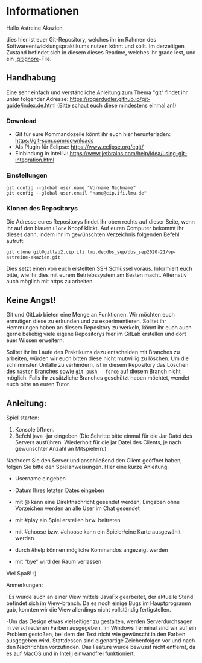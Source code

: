 # Informationen
Hallo Astreine Akazien,

dies hier ist euer Git-Repository, welches ihr im Rahmen des Softwareentwicklungspraktikums nutzen könnt und sollt. Im derzeitigen Zustand befindet sich in diesem dieses Readme, welches ihr grade lest, und ein [.gitignore](https://git-scm.com/docs/gitignore)-File.

## Handhabung

Eine sehr einfach und verständliche Anleitung zum Thema "git" findet ihr unter folgender Adresse:  https://rogerdudler.github.io/git-guide/index.de.html (Bitte schaut euch diese mindestens einmal an!)

### Download
* Git für eure Kommandozeile könnt ihr euch hier herunterladen: https://git-scm.com/downloads
* Als Plugin für Eclipse: https://www.eclipse.org/egit/
* Einbindung in IntelliJ: https://www.jetbrains.com/help/idea/using-git-integration.html


### Einstellungen

    git config --global user.name "Vorname Nachname"
    git config --global user.email "name@cip.ifi.lmu.de"

### Klonen des Repositorys
Die Adresse eures Repositorys findet ihr oben rechts auf dieser Seite, wenn ihr auf den blauen `Clone` Knopf klickt. 
Auf euren Computer bekommt ihr dieses dann, indem ihr im gewünschten Verzeichnis folgenden Befehl aufruft:

    
    git clone git@gitlab2.cip.ifi.lmu.de:dbs_sep/dbs_sep2020-21/vp-astreine-akazien.git

Dies setzt einen von euch erstellten SSH Schlüssel voraus. Informiert euch bitte, wie ihr dies mit eurem Betriebssystem am Besten macht. Alternativ auch möglich mit https zu arbeiten. 

## Keine Angst!
Git und GitLab bieten eine Menge an Funktionen. Wir möchten euch ermutigen diese zu erkunden und zu experimentieren. Solltet ihr Hemmungen haben an diesem Repository zu werkeln, könnt ihr euch auch gerne beliebig viele eigene Repositorys hier im GitLab erstellen und dort euer Wissen erweitern.

Solltet ihr im Laufe des Praktikums dazu entscheiden mit Branches zu arbeiten, würden wir euch bitten diese nicht mutwillig zu löschen. Um die schlimmsten Unfälle zu verhindern, ist in diesem Repository das Löschen des `master` Branches sowie `git push --force` auf diesem Branch nicht möglich. Falls ihr zusätzliche Branches geschützt haben möchtet, wendet euch bitte an euren Tutor.


## Anleitung:

Spiel starten:
1. Konsole öffnen.
2. Befehl java -jar <Dateipfad Jar Datei> eingeben
(Die Schritte bitte einmal für die Jar Datei des Servers ausführen. Wiederholt für die jar Datei des Clients, je nach gewünschter Anzahl an Mitspielern.)

Nachdem Sie den Server und anschließend den Client geöffnet haben, folgen Sie bitte den Spielanweisungen. 
Hier eine kurze Anleitung:

- Username eingeben
- Datum Ihres letzten Dates eingeben
- mit @<name> kann eine Direktnachricht gesendet werden, Eingaben ohne Vorzeichen werden an alle User im Chat gesendet
 
- mit #play ein Spiel erstellen bzw. beitreten
- mit #choose <name> bzw. #choose <card> kann ein Spieler/eine Karte ausgewählt werden
- durch #help können mögliche Kommandos angezeigt werden
- mit "bye" wird der Raum verlassen 

Viel Spaß! :)

Anmerkungen:

-Es wurde auch an einer View mittels JavaFx gearbeitet, der aktuelle Stand befindet sich im View-branch. Da es noch einige Bugs im 
Hauptprogramm gab, konnten wir die View allerdings nicht vollständig fertigstellen.

-Um das Design etwas vielseitiger zu gestalten, werden Serverdurchsagen in verschiedenen Farben ausgegeben. Im Windows Terminal sind
wir auf ein Problem gestoßen, bei dem der Text nicht wie gewünscht in den Farben ausgegeben wird. Stattdessen sind eigenartige Zeichenfolgen vor und
nach den Nachrichten vorzufinden. Das Feature wurde bewusst nicht entfernt, da es auf MacOS und in Intelij einwandfrei funktioniert. 